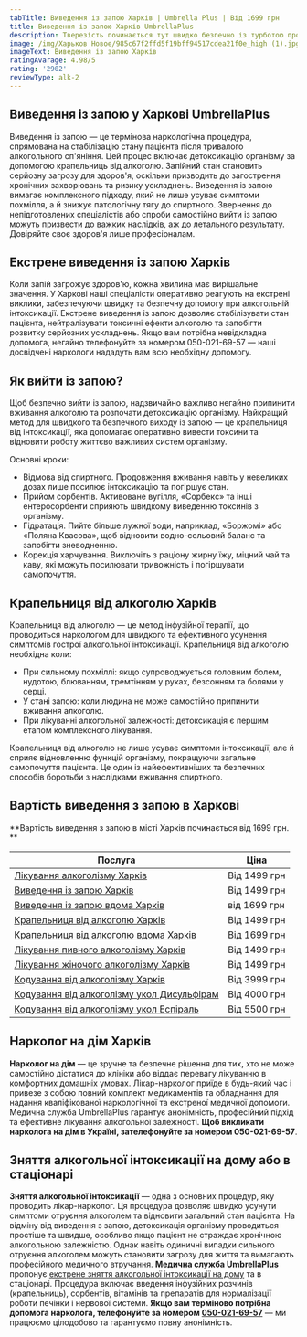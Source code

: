 ```yaml
---
tabTitle: Виведення із запою Харків | Umbrella Plus | Від 1699 грн
title: Виведення із запою Харків UmbrellaPlus
description: Тверезість починається тут швидко безпечно із турботою про пацієнта
image: /img/Харьков Новое/985c67f2ffd5f19bff94517cdea21f0e_high (1).jpg
imageText: Виведення із запою Харків
ratingAvarage: 4.98/5
rating: '2902'
reviewType: alk-2
---
```


## Виведення із запою у Харкові UmbrellaPlus

Виведення із запою — це термінова наркологічна процедура, спрямована на стабілізацію стану пацієнта після тривалого алкогольного сп'яніння. Цей процес включає детоксикацію організму за допомогою крапельниць від алкоголю. Запійний стан становить серйозну загрозу для здоров'я, оскільки призводить до загострення хронічних захворювань та ризику ускладнень. Виведення із запою вимагає комплексного підходу, який не лише усуває симптоми похмілля, а й знижує патологічну тягу до спиртного. Звернення до непідготовлених спеціалістів або спроби самостійно вийти із запою можуть призвести до важких наслідків, аж до летального результату. Довіряйте своє здоров'я лише професіоналам.

## Екстрене виведення із запою Харків

Коли запій загрожує здоров'ю, кожна хвилина має вирішальне значення. У Харкові наші спеціалісти оперативно реагують на екстрені виклики, забезпечуючи швидку та безпечну допомогу при алкогольній інтоксикації. Екстрене виведення із запою дозволяє стабілізувати стан пацієнта, нейтралізувати токсичні ефекти алкоголю та запобігти розвитку серйозних ускладнень. Якщо вам потрібна невідкладна допомога, негайно телефонуйте за номером 050-021-69-57 — наші досвідчені наркологи нададуть вам всю необхідну допомогу.

## Як вийти із запою?

Щоб безпечно вийти із запою, надзвичайно важливо негайно припинити вживання алкоголю та розпочати детоксикацію організму. Найкращий метод для швидкого та безпечного виходу із запою — це крапельниця від інтоксикації, яка допомагає оперативно вивести токсини та відновити роботу життєво важливих систем організму.

Основні кроки:

*  Відмова від спиртного. Продовження вживання навіть у невеликих дозах лише посилює інтоксикацію та погіршує стан.
* Прийом сорбентів. Активоване вугілля, «Сорбекc» та інші ентеросорбенти сприяють швидкому виведенню токсинів з організму.
* Гідратація. Пийте більше лужної води, наприклад, «Боржомі» або «Поляна Квасова», щоб відновити водно-сольовий баланс та запобігти зневодненню.
* Корекція харчування. Виключіть з раціону жирну їжу, міцний чай та каву, які можуть посилювати тривожність і погіршувати самопочуття.

## Крапельниця від алкоголю Харків

Крапельниця від алкоголю — це метод інфузійної терапії, що проводиться наркологом для швидкого та ефективного усунення симптомів гострої алкогольної інтоксикації. Крапельниця від алкоголю необхідна коли:

* При сильному похміллі: якщо супроводжується головним болем, нудотою, блюванням, тремтінням у руках, безсонням та болями у серці.
* У стані запою: коли людина не може самостійно припинити вживання алкоголю.
* При лікуванні алкогольної залежності: детоксикація є першим етапом комплексного лікування.

Крапельниця від алкоголю не лише усуває симптоми інтоксикації, але й сприяє відновленню функцій організму, покращуючи загальне самопочуття пацієнта. Це один із найефективніших та безпечних способів боротьби з наслідками вживання спиртного.

## Вартість виведення з запою в Харкові

**Вартість виведення з запою в місті Харків починається від 1699 грн. **

| Послуга                                                                                                                             | Ціна         |
| ----------------------------------------------------------------------------------------------------------------------------------- | ------------ |
| [Лікування алкоголізму Харків](https://umbrella-plus.com.ua/uk/kharkiv/lechenie-alkogolizma-kharkiv-ua/)                            | Від 1499 грн |
| [Виведення із запою Харків](https://umbrella-plus.com.ua/uk/kharkiv/vivod-iz-zapoia-kharkiv-ua/)                                    | Від 1499 грн |
| [Виведення із запою вдома Харків](https://umbrella-plus.com.ua/uk/kharkiv/vivod-iz-zapoia-na-domy-kharkiv-ua/)                      | від 1699 грн |
| [Крапельниця від алкоголю Харків](https://umbrella-plus.com.ua/uk/kharkiv/kapelnica_ot_alkogola_kharkiv-ua/)                        | Від 1499 грн |
| [Крапельниця від алкоголю вдома Харків](https://umbrella-plus.com.ua/uk/kharkiv/kapelnica_ot_alkogola_na_domy_kharkiv_ua/)          | Від 1699 грн |
| [Лікування пивного алкоголізму Харків](https://umbrella-plus.com.ua/uk/kharkiv/lechenie-pivnogo-alkogolizma-kharkiv-ua/)            | Від 1499 грн |
| [Лікування жіночого алкоголізму Харків](https://umbrella-plus.com.ua/uk/kharkiv/lechenie-jenskogo-alkogolizma-kharkiv-ua/)          | Від 1499 грн |
| [Кодування від алкоголізму Харків](https://umbrella-plus.com.ua/uk/kharkiv/kodirovka-ot-alkogolia-kharkiv-ua/)                      | Від 3999 грн |
| [Кодування від алкоголізму укол Дисульфірам](https://umbrella-plus.com.ua/uk/kharkiv/kodirovka-ot-alkogolia-disulfiram-kharkiv-ua/) | Від 4000 грн |
| [Кодування від алкоголізму укол Еспіраль](https://umbrella-plus.com.ua/uk/kharkiv/kodirovka-ot-alkogolizma-espiarl-kharkiv-ua/)     | Від 5500 грн |

## Нарколог на дім Харків

**Нарколог на дім** — це зручне та безпечне рішення для тих, хто не може самостійно дістатися до клініки або віддає перевагу лікуванню в комфортних домашніх умовах. Лікар-нарколог приїде в будь-який час і привезе з собою повний комплект медикаментів та обладнання для надання кваліфікованої наркологічної та екстреної медичної допомоги. Медична служба UmbrellaPlus гарантує анонімність, професійний підхід та ефективне лікування алкогольної залежності. **Щоб викликати нарколога на дім в Україні, зателефонуйте за номером 050-021-69-57**.

## Зняття алкогольної інтоксикації на дому або в стаціонарі

**Зняття алкогольної інтоксикації** — одна з основних процедур, яку проводить лікар-нарколог. Ця процедура дозволяє швидко усунути симптоми отруєння алкоголем та відновити загальний стан пацієнта. На відміну від виведення з запою, детоксикація організму проводиться простіше та швидше, особливо якщо пацієнт не страждає хронічною алкогольною залежністю. Однак навіть одиничні випадки сильного отруєння алкоголем можуть становити загрозу для життя та вимагають професійного медичного втручання.
**Медична служба UmbrellaPlus** пропонує [екстрене зняття алкогольної інтоксикації на дому](https://umbrella-plus.com.ua/uk/kharkiv/kapelnica_ot_alkogola_na_domy_kharkiv_ua/) та в стаціонарі. Процедура включає введення інфузійних розчинів (крапельниць), сорбентів, вітамінів та препаратів для нормалізації роботи печінки і нервової системи. **Якщо вам терміново потрібна допомога нарколога, телефонуйте за номером [050-021-69-57](tel:0500216957)** — ми працюємо цілодобово та гарантуємо повну анонімність.

